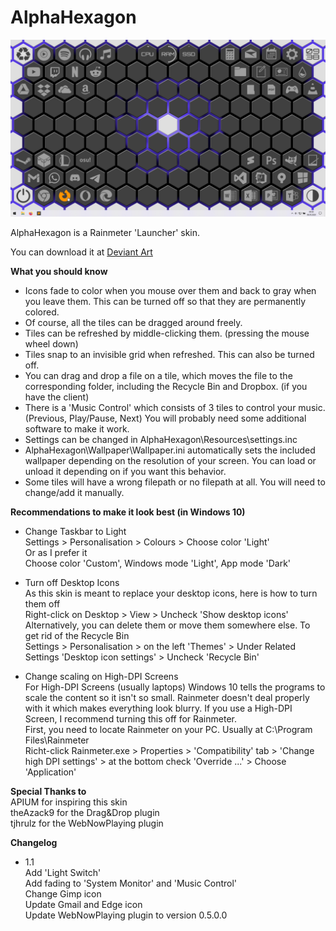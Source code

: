 # AlphaHexagon

![Screenshot of the skin](Screenshot.png)

AlphaHexagon is a Rainmeter 'Launcher' skin.

You can download it at [Deviant Art](https://www.deviantart.com/lycodo/art/AlphaHexagon-841179183)

**What you should know**
- Icons fade to color when you mouse over them and back to gray when you leave them. This can be turned off so that they are permanently colored.
- Of course, all the tiles can be dragged around freely.
- Tiles can be refreshed by middle-clicking them. (pressing the mouse wheel down)
- Tiles snap to an invisible grid when refreshed. This can also be turned off.
- You can drag and drop a file on a tile, which moves the file to the corresponding folder, including the Recycle Bin and Dropbox. (if you have the client)
- There is a 'Music Control' which consists of 3 tiles to control your music. (Previous, Play/Pause, Next) You will probably need some additional software to make it work.
- Settings can be changed in AlphaHexagon\Resources\settings.inc
- AlphaHexagon\Wallpaper\Wallpaper.ini automatically sets the included wallpaper depending on the resolution of your screen. You can load or unload it depending on if you want this behavior.
- Some tiles will have a wrong filepath or no filepath at all. You will need to change/add it manually.

**Recommendations to make it look best (in Windows 10)**
- Change Taskbar to Light  
Settings > Personalisation > Colours > Choose color 'Light'  
Or as I prefer it  
Choose color 'Custom', Windows mode 'Light', App mode 'Dark'  

- Turn off Desktop Icons  
As this skin is meant to replace your desktop icons, here is how to turn them off  
Right-click on Desktop > View > Uncheck 'Show desktop icons'  
Alternatively, you can delete them or move them somewhere else. To get rid of the Recycle Bin  
Settings > Personalisation > on the left 'Themes' > Under Related Settings 'Desktop icon settings' > Uncheck 'Recycle Bin'  

- Change scaling on High-DPI Screens  
For High-DPI Screens (usually laptops) Windows 10 tells the programs to scale the content so it isn't so small. Rainmeter doesn't deal properly with it which makes everything look blurry. If you use a High-DPI Screen, I recommend turning this off for Rainmeter.  
First, you need to locate Rainmeter on your PC. Usually at C:\Program Files\Rainmeter  
Richt-click Rainmeter.exe > Properties > 'Compatibility' tab > 'Change high DPI settings' > at the bottom check 'Override ...' > Choose 'Application'  

**Special Thanks to**  
APIUM for inspiring this skin  
theAzack9 for the Drag&Drop plugin  
tjhrulz for the WebNowPlaying plugin  

**Changelog**
- 1.1  
Add 'Light Switch'  
Add fading to 'System Monitor' and 'Music Control'  
Change Gimp icon  
Update Gmail and Edge icon  
Update WebNowPlaying plugin to version 0.5.0.0  

